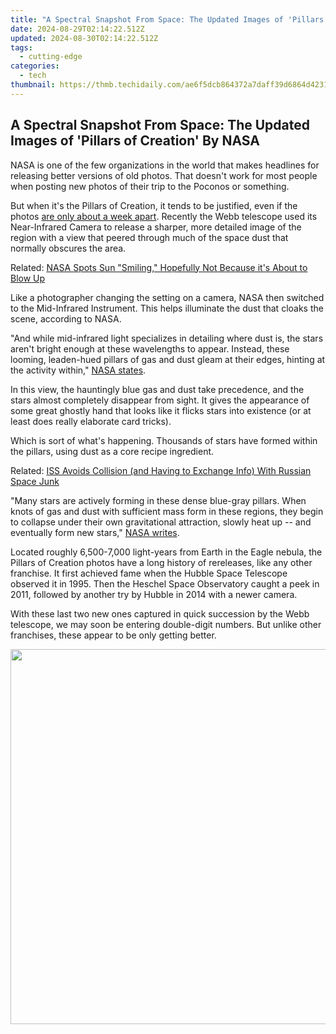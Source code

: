```yaml
---
title: "A Spectral Snapshot From Space: The Updated Images of 'Pillars of Creation' By NASA"
date: 2024-08-29T02:14:22.512Z
updated: 2024-08-30T02:14:22.512Z
tags:
  - cutting-edge
categories:
  - tech
thumbnail: https://thmb.techidaily.com/ae6f5dcb864372a7daff39d6864d42313e356ceda57733053c900756165098c8.jpg
---
```


## A Spectral Snapshot From Space: The Updated Images of 'Pillars of Creation' By NASA

NASA is one of the few organizations in the world that makes headlines for releasing better versions of old photos. That doesn't work for most people when posting new photos of their trip to the Poconos or something.

 But when it's the Pillars of Creation, it tends to be justified, even if the photos [are only about a week apart](https://extra-information.techidaily.com/in-2024-audacity-wisdom-achieving-fluid-audio-transitions/). Recently the Webb telescope used its Near-Infrared Camera to release a sharper, more detailed image of the region with a view that peered through much of the space dust that normally obscures the area.

Related: [NASA Spots Sun "Smiling," Hopefully Not Because it's About to Blow Up](https://instagram-video-files.techidaily.com/updated-efficient-editing-techniques-mastering-video-cropping-and-exporting-for-2024/) 

 Like a photographer changing the setting on a camera, NASA then switched to the Mid-Infrared Instrument. This helps illuminate the dust that cloaks the scene, according to NASA.

 "And while mid-infrared light specializes in detailing where dust is, the stars aren't bright enough at these wavelengths to appear. Instead, these looming, leaden-hued pillars of gas and dust gleam at their edges, hinting at the activity within," [NASA states](https://www.nasa.gov/feature/goddard/2022/haunting-portrait-nasa-s-webb-reveals-dust-structure-in-pillars-of-creation).

 In this view, the hauntingly blue gas and dust take precedence, and the stars almost completely disappear from sight. It gives the appearance of some great ghostly hand that looks like it flicks stars into existence (or at least does really elaborate card tricks).

 Which is sort of what's happening. Thousands of stars have formed within the pillars, using dust as a core recipe ingredient.

Related: [ISS Avoids Collision (and Having to Exchange Info) With Russian Space Junk](https://www.howtogeek.com/843809/iss-avoids-collision-and-having-to-exchange-info-with-russian-space-junk/) 

 "Many stars are actively forming in these dense blue-gray pillars. When knots of gas and dust with sufficient mass form in these regions, they begin to collapse under their own gravitational attraction, slowly heat up -- and eventually form new stars," [NASA writes](https://webbtelescope.org/contents/media/images/2022/053/01GFRYSFM89AFADVAA0W625BSB?news=true).

 Located roughly 6,500-7,000 light-years from Earth in the Eagle nebula, the Pillars of Creation photos have a long history of rereleases, like any other franchise. It first achieved fame when the Hubble Space Telescope observed it in 1995\. Then the Heschel Space Observatory caught a peek in 2011, followed by another try by Hubble in 2014 with a newer camera.

 With these last two new ones captured in quick succession by the Webb telescope, we may soon be entering double-digit numbers. But unlike other franchises, these appear to be only getting better.

<ins class="adsbygoogle"
     style="display:block"
     data-ad-format="autorelaxed"
     data-ad-client="ca-pub-7571918770474297"
     data-ad-slot="1223367746"></ins>



<ins class="adsbygoogle"
     style="display:block"
     data-ad-client="ca-pub-7571918770474297"
     data-ad-slot="8358498916"
     data-ad-format="auto"
     data-full-width-responsive="true"></ins>



<!-- affiliate ads begin -->
<a href="https://appsumo.8odi.net/c/5597632/2068416/7443" target="_top" id="2068416"><img src="//a.impactradius-go.com/display-ad/7443-2068416" border="0" alt="" width="1200" height="600"/></a><img height="0" width="0" src="https://appsumo.8odi.net/i/5597632/2068416/7443" style="position:absolute;visibility:hidden;" border="0" />
<!-- affiliate ads end -->